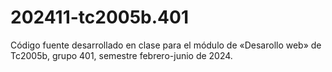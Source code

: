 # 202411-tc2005b.401
Código fuente desarrollado en clase para el módulo de «Desarollo web» de Tc2005b, grupo 401, semestre febrero-junio de 2024.
